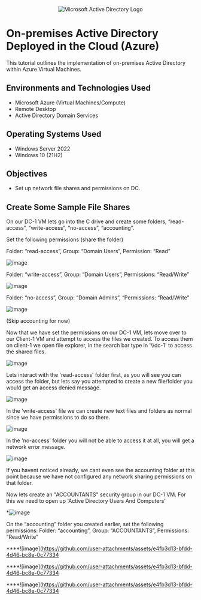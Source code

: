 <p align="center">
<img src="https://i.imgur.com/pU5A58S.png" alt="Microsoft Active Directory Logo"/>
</p>

<h1>On-premises Active Directory Deployed in the Cloud (Azure)</h1>
This tutorial outlines the implementation of on-premises Active Directory within Azure Virtual Machines.<br />


<h2>Environments and Technologies Used</h2>

- Microsoft Azure (Virtual Machines/Compute)
- Remote Desktop
- Active Directory Domain Services


<h2>Operating Systems Used </h2>

- Windows Server 2022
- Windows 10 (21H2)
  
<h2>Objectives </h2>

- Set up network file shares and permissions on DC.

<h2>Create Some Sample File Shares</h2>

<p>
On our DC-1 VM lets go into the C drive and create some folders, “read-access”, “write-access”, “no-access”, “accounting”.
</p>
<p>
  Set the following permissions (share the folder) <br/>


Folder: “read-access”, Group: “Domain Users”, Permission: “Read” <br/>
  <p>

  ![image](https://github.com/user-attachments/assets/9b04027d-8c38-4c57-8bdc-3c817bbc1f3b)

</p>
Folder: “write-access”,  Group: “Domain Users”, Permissions: “Read/Write” <br/>
<p>

  ![image](https://github.com/user-attachments/assets/cc6c5934-f30f-42ef-9525-fd7d4008476b)

</p>
Folder: “no-access”, Group: “Domain Admins”, “Permissions: “Read/Write” <br/>
<p>

  ![image](https://github.com/user-attachments/assets/f3e1087d-afa4-4ab1-bd26-06f687fc1af2)

</p>
(Skip accounting for now) <br/>


</p>

<p>
  Now that we have set the permissions on our DC-1 VM, lets move over to our Client-1 VM and attempt to access the files we created. To access them on client-1 we open file explorer, in the search bar type in '\\dc-1' to access the shared files.
</p>
<p>
  
 ![image](https://github.com/user-attachments/assets/97968d7a-ba8d-4854-88d3-2a873f327cf6)
</p>

<p>
  Lets interact with the 'read-access' folder first, as you will see you can access the folder, but lets say you attempted to create a new file/folder you would get an access denied message.

</p>
<p>
  
 ![image](https://github.com/user-attachments/assets/d1a4a1fe-8081-48bd-8ce9-af37d02c79c3)

</p>
<p>
  In the 'write-access' file we can create new text files and folders as normal since we have permissions to do so there.

</p>
<p>
  
 ![image](https://github.com/user-attachments/assets/1932748f-6515-4c73-978c-905f53a097b7)

</p>


<p>
  In the 'no-access' folder you will not be able to access it at all, you will get a network error message.


</p>
<p>
  
  ![image](https://github.com/user-attachments/assets/df2fd94c-9a70-4996-bef6-f26870d2ed78)


</p>
<p>
  If you havent noticed already, we cant even see the accounting folder at this point because we have not configured any network sharing permissions on that folder.

</p>
<p>
  Now lets create an "ACCOUNTANTS" security group in our DC-1 VM. For this we need to open up 'Active Directory Users And Computers'

</p>
<p>
  
  *![image](https://github.com/user-attachments/assets/4cfd735a-54aa-4a02-b755-1ee8f541ef52)


</p>

<p>
  
 On the “accounting” folder you created earlier, set the following permissions:
Folder: “accounting”, Group: “ACCOUNTANTS”, Permissions: “Read/Write”


</p>

<p>
  
  ****![image](https://github.com/user-attachments/assets/e4fb3d13-bfdd-4d46-bc8e-0c77334

</p>











<p>
  
  ****![image](https://github.com/user-attachments/assets/e4fb3d13-bfdd-4d46-bc8e-0c77334

</p>

<p>
  
  ****![image](https://github.com/user-attachments/assets/e4fb3d13-bfdd-4d46-bc8e-0c77334

</p>
